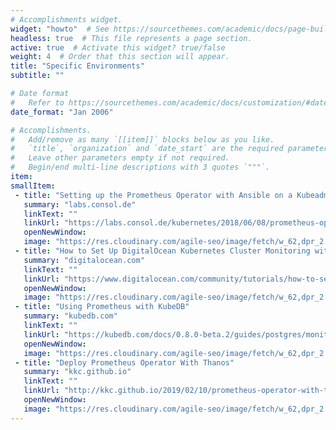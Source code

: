 ```yaml
---
# Accomplishments widget.
widget: "howto"  # See https://sourcethemes.com/academic/docs/page-builder/
headless: true  # This file represents a page section.
active: true  # Activate this widget? true/false
weight: 4  # Order that this section will appear.
title: "Specific Environments"
subtitle: ""

# Date format
#   Refer to https://sourcethemes.com/academic/docs/customization/#date-format
date_format: "Jan 2006"

# Accomplishments.
#   Add/remove as many `[[item]]` blocks below as you like.
#   `title`, `organization` and `date_start` are the required parameters.
#   Leave other parameters empty if not required.
#   Begin/end multi-line descriptions with 3 quotes `"""`.
item:
smallItem: 
 - title: "Setting up the Prometheus Operator with Ansible on a Kubeadm Kubernetes Cluster"
   summary: "labs.consol.de"
   linkText: ""
   linkUrl: "https://labs.consol.de/kubernetes/2018/06/08/prometheus-operator-kubeadm-ansible.html"
   openNewWindow: 
   image: "https://res.cloudinary.com/agile-seo/image/fetch/w_62,dpr_2.0,d_blank_am8gzx.png/https%3A%2F%2Flogo.clearbit.com%2Flabs.consol.de%3Fsize%3D250"
 - title: "How to Set Up DigitalOcean Kubernetes Cluster Monitoring with Helm and Prometheus Operator"
   summary: "digitalocean.com"
   linkText: ""
   linkUrl: "https://www.digitalocean.com/community/tutorials/how-to-set-up-digitalocean-kubernetes-cluster-monitoring-with-helm-and-prometheus-operator"
   openNewWindow: 
   image: "https://res.cloudinary.com/agile-seo/image/fetch/w_62,dpr_2.0,d_blank_am8gzx.png/https%3A%2F%2Flogo.clearbit.com%2Fdigitalocean.com%3Fsize%3D250"
 - title: "Using Prometheus with KubeDB"
   summary: "kubedb.com"
   linkText: ""
   linkUrl: "https://kubedb.com/docs/0.8.0-beta.2/guides/postgres/monitoring/using-coreos-prometheus-operator/"
   openNewWindow: 
   image: "https://res.cloudinary.com/agile-seo/image/fetch/w_62,dpr_2.0,d_blank_am8gzx.png/https%3A%2F%2Flogo.clearbit.com%2Fkubedb.com%3Fsize%3D250"
 - title: "Deploy Prometheus Operator With Thanos"
   summary: "kkc.github.io"
   linkText: ""
   linkUrl: "http://kkc.github.io/2019/02/10/prometheus-operator-with-thanos/"
   openNewWindow: 
   image: "https://res.cloudinary.com/agile-seo/image/fetch/w_62,dpr_2.0,d_blank_am8gzx.png/https%3A%2F%2Flogo.clearbit.com%2Fkkc.github.io%3Fsize%3D250"
---
```

    

